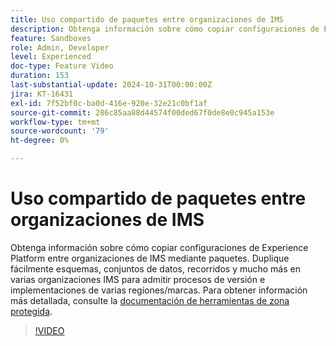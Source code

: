 ```yaml
---
title: Uso compartido de paquetes entre organizaciones de IMS
description: Obtenga información sobre cómo copiar configuraciones de Experience Platform entre organizaciones de IMS mediante paquetes. Duplique fácilmente esquemas, conjuntos de datos, recorridos y mucho más en varias organizaciones IMS para admitir implementaciones de varias regiones y marcas.
feature: Sandboxes
role: Admin, Developer
level: Experienced
doc-type: Feature Video
duration: 153
last-substantial-update: 2024-10-31T00:00:00Z
jira: KT-16431
exl-id: 7f52bf0c-ba0d-416e-920e-32e21c0bf1af
source-git-commit: 286c85aa88d44574f00ded67f0de8e0c945a153e
workflow-type: tm+mt
source-wordcount: '79'
ht-degree: 0%

---
```


# Uso compartido de paquetes entre organizaciones de IMS

Obtenga información sobre cómo copiar configuraciones de Experience Platform entre organizaciones de IMS mediante paquetes. Duplique fácilmente esquemas, conjuntos de datos, recorridos y mucho más en varias organizaciones IMS para admitir procesos de versión e implementaciones de varias regiones/marcas. Para obtener información más detallada, consulte la [documentación de herramientas de zona protegida](https://experienceleague.adobe.com/en/docs/experience-platform/sandbox/ui/sharing-packages-across-orgs).

>[!VIDEO](https://video.tv.adobe.com/v/3435815/?learn=on&enablevpops)
